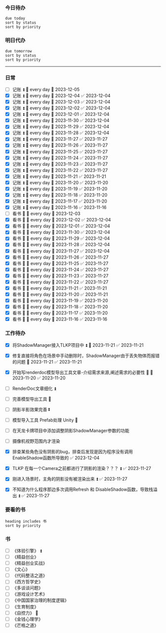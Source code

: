 ### 今日待办
```tasks
due today
sort by status
sort by priority
```

### 明日代办
```tasks
due tomorrow
sort by status
sort by priority
```

---
### 日常
- [ ] 记账 ⏫ 🔁 every day 📅 2023-12-05
- [x] 记账 ⏫ 🔁 every day 📅 2023-12-04 ✅ 2023-12-04
- [x] 记账 ⏫ 🔁 every day 📅 2023-12-03 ✅ 2023-12-04
- [x] 记账 ⏫ 🔁 every day 📅 2023-12-02 ✅ 2023-12-04
- [x] 记账 ⏫ 🔁 every day 📅 2023-12-01 ✅ 2023-12-04
- [x] 记账 ⏫ 🔁 every day 📅 2023-11-30 ✅ 2023-12-04
- [x] 记账 ⏫ 🔁 every day 📅 2023-11-29 ✅ 2023-12-04
- [x] 记账 ⏫ 🔁 every day 📅 2023-11-28 ✅ 2023-12-04
- [x] 记账 ⏫ 🔁 every day 📅 2023-11-27 ✅ 2023-11-27
- [x] 记账 ⏫ 🔁 every day 📅 2023-11-26 ✅ 2023-11-27
- [x] 记账 ⏫ 🔁 every day 📅 2023-11-25 ✅ 2023-11-27
- [x] 记账 ⏫ 🔁 every day 📅 2023-11-24 ✅ 2023-11-27
- [x] 记账 ⏫ 🔁 every day 📅 2023-11-23 ✅ 2023-11-27
- [x] 记账 ⏫ 🔁 every day 📅 2023-11-22 ✅ 2023-11-27
- [x] 记账 ⏫ 🔁 every day 📅 2023-11-21 ✅ 2023-11-21
- [x] 记账 ⏫ 🔁 every day 📅 2023-11-20 ✅ 2023-11-20
- [x] 记账 ⏫ 🔁 every day 📅 2023-11-19 ✅ 2023-11-20
- [x] 记账 ⏫ 🔁 every day 📅 2023-11-18 ✅ 2023-11-20
- [x] 记账 ⏫ 🔁 every day 📅 2023-11-17 ✅ 2023-11-20
- [x] 记账 ⏫ 🔁 every day 📅 2023-11-16 ✅ 2023-11-16
- [ ] 看书 🔼 🔁 every day 📅 2023-12-03
- [x] 看书 🔼 🔁 every day 📅 2023-12-02 ✅ 2023-12-04
- [x] 看书 🔼 🔁 every day 📅 2023-12-01 ✅ 2023-12-04
- [x] 看书 🔼 🔁 every day 📅 2023-11-30 ✅ 2023-12-04
- [x] 看书 🔼 🔁 every day 📅 2023-11-29 ✅ 2023-12-04
- [x] 看书 🔼 🔁 every day 📅 2023-11-28 ✅ 2023-12-04
- [x] 看书 🔼 🔁 every day 📅 2023-11-27 ✅ 2023-12-04
- [x] 看书 🔼 🔁 every day 📅 2023-11-26 ✅ 2023-11-27
- [x] 看书 🔼 🔁 every day 📅 2023-11-25 ✅ 2023-11-27
- [x] 看书 🔼 🔁 every day 📅 2023-11-24 ✅ 2023-11-27
- [x] 看书 🔼 🔁 every day 📅 2023-11-23 ✅ 2023-11-27
- [x] 看书 🔼 🔁 every day 📅 2023-11-22 ✅ 2023-11-27
- [x] 看书 🔼 🔁 every day 📅 2023-11-21 ✅ 2023-11-21
- [x] 看书 🔼 🔁 every day 📅 2023-11-20 ✅ 2023-11-21
- [x] 看书 🔼 🔁 every day 📅 2023-11-19 ✅ 2023-11-20
- [x] 看书 🔼 🔁 every day 📅 2023-11-18 ✅ 2023-11-20
- [x] 看书 🔼 🔁 every day 📅 2023-11-17 ✅ 2023-11-20
- [x] 看书 🔼 🔁 every day 📅 2023-11-16 ✅ 2023-11-16

### 工作待办
- [x] 将ShadowManager接入TLKP项目中 ⏫ 📅 2023-11-21 ✅ 2023-11-21
- [x] 修复直接将角色在场景中手动删除时，ShadowManager由于丢失物体而报错的问题 📅 2023-11-21 ✅ 2023-11-21
- [x] 开始写renderdoc模型导出工具文章-介绍需求来源,阐述需求的必要性 🔺 📅 2023-11-20 ✅ 2023-11-20
- [ ] RenderDoc文章细化 ⏫ 
- [ ] 完善模型导出工具 🔽 
- [ ] 阴影半影效果完善 ⏬ 
- [ ] 模型导入工具 Prefab处理 Unity 🔼
- [ ] 在天龙卡牌项目中添加调整阴影ShadowManager参数的功能
- [ ] 摄像机视野范围内才渲染
- [x] 排查某些角色没有阴影的bug，排查后发现是因为程序没有调用EnableShadow函数所导致的 ✅ 2023-12-04
- [x] TLKP 在每一个Camera之前都进行了阴影的渲染？？？ ⏫ ✅ 2023-11-27
- [x] 刚进入场景时，主角的阴影没有被渲染出来 ⏫ ✅ 2023-11-27
- [x] 不知道为什么程序那边多次调用Refresh 和 DisableShadow函数，导致栈溢出 ⏫ ✅ 2023-11-27


### 要看的书
```tasks
heading includes 书
sort by priority
```

### 书
- [ ] 《体验引擎》 ⏫ 
- [ ] 《精益创业》
- [ ] 《精益创业实战》
- [ ] 《文心》
- [ ] 《代码整洁之道》
- [ ] 《西方哲学史》
- [ ] 《多谈谈问题》
- [ ] 《游戏设计艺术》
- [ ] 《中国国家治理的制度逻辑》
- [ ] 《生育制度》
- [ ] 《自控力》 🔼 
- [ ] 《金钱心理学》
- [ ] 《芒格之道》